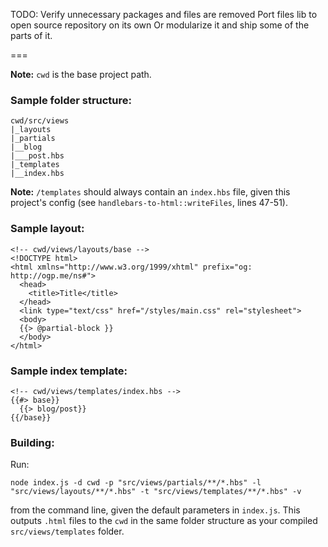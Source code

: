TODO:
Verify unnecessary packages and files are removed
Port files lib to open source repository on its own
Or modularize it and ship some of the parts of it.

===

**Note:** `cwd` is the base project path.

### Sample folder structure:

```
cwd/src/views
|_layouts
|_partials
|__blog
|___post.hbs
|_templates
|__index.hbs
```

**Note:** `/templates` should always contain an `index.hbs` file, given this project's config (see `handlebars-to-html::writeFiles`, lines 47-51).

### Sample layout:

```
<!-- cwd/views/layouts/base -->
<!DOCTYPE html>
<html xmlns="http://www.w3.org/1999/xhtml" prefix="og: http://ogp.me/ns#">
  <head>
    <title>Title</title>
  </head>
  <link type="text/css" href="/styles/main.css" rel="stylesheet">
  <body>
  {{> @partial-block }}
  </body>
</html>
```

### Sample index template:

```
<!-- cwd/views/templates/index.hbs -->
{{#> base}}
  {{> blog/post}}
{{/base}}
```

### Building:

Run:

`node index.js -d cwd -p "src/views/partials/**/*.hbs" -l "src/views/layouts/**/*.hbs" -t "src/views/templates/**/*.hbs" -v`

from the command line, given the default parameters in `index.js`. This outputs `.html` files to the `cwd` in the same folder structure as your compiled `src/views/templates` folder.

